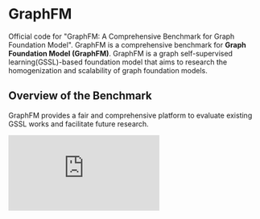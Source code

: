 # GraphFM
Official code for "GraphFM: A Comprehensive Benchmark for Graph Foundation Model". GraphFM is a comprehensive benchmark for **Graph Foundation Model (GraphFM)**. GraphFM is a graph self-supervised learning(GSSL)-based foundation model that aims to research the homogenization and scalability of graph foundation models.

## Overview of the Benchmark
GraphFM provides a fair and comprehensive platform to evaluate existing GSSL works and facilitate future research.

![image](https://github.com/NYUSHCS/GraphFM/img/architecture.pdf)
